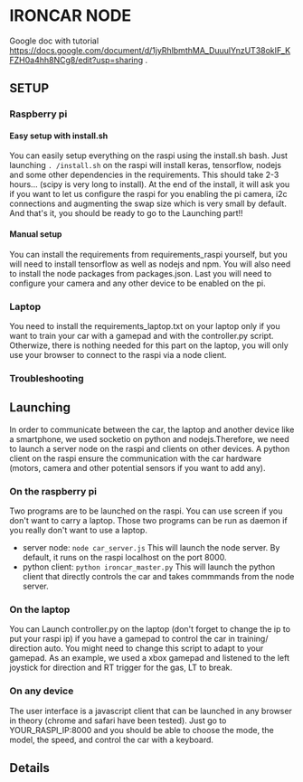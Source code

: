 # IRONCAR NODE

Google doc with tutorial https://docs.google.com/document/d/1jyRhlbmthMA_DuuulYnzUT38okIF_KFZH0a4hh8NCg8/edit?usp=sharing .

## SETUP

### Raspberry pi
#### Easy setup with install.sh

You can easily setup everything on the raspi using the install.sh bash. Just launching `. /install.sh` on the raspi will install keras, tensorflow, nodejs and some other dependencies in the requirements. This should take 2-3 hours... (scipy is very long to install). At the end of the install, it will ask you if you want to let us configure the raspi for you enabling the pi camera, i2c connections and augmenting the swap size which is very small by default. 
And that's it, you should be ready to go to the Launching part!!

#### Manual setup

You can install the requirements from requirements_raspi yourself, but you will need to install tensorflow as well as nodejs and npm. You will also need to install the node packages from packages.json. 
Last you will need to configure your camera and any other device to be enabled on the pi. 

### Laptop
You need to install the requirements_laptop.txt on your laptop only if you want to train your car with a gamepad and with the controller.py script. 
Otherwize, there is nothing needed for this part on the laptop, you will only use your browser to connect to the raspi via a node client. 

### Troubleshooting

## Launching
In order to communicate between the car, the laptop and another device like a smartphone,
we used socketio on python and nodejs.Therefore, we need to launch a server node on the raspi
and clients on other devices. A python client on the raspi ensure the communication with the 
car hardware (motors, camera  and other potential sensors if you want to add any).


### On the raspberry pi
Two programs are to be launched on the raspi. You can use screen if you don't want to carry 
a laptop. Those two programs can be run as daemon if you really don't want to use a laptop. 

* server node: `node car_server.js` This will launch the node server. By default, it runs on 
the raspi localhost on the port 8000. 
* python client: `python ironcar_master.py` This will launch the python client that directly
controls the car and takes commmands from the node server.

### On the laptop
You can Launch controller.py on the laptop (don't forget to change the ip to put your raspi ip)
if you have a gamepad to control the car in training/ direction auto. You might need to change
this script to adapt to your gamepad. As an example, we used a xbox gamepad and listened to the
left joystick for direction and RT trigger for the gas, LT to break. 

### On any device
The user interface is a javascript client that can be launched in any browser in theory 
(chrome and safari have been tested). Just go to YOUR_RASPI_IP:8000 and you should be able to 
choose the mode, the model, the speed, and control the car with a keyboard. 
 

## Details



